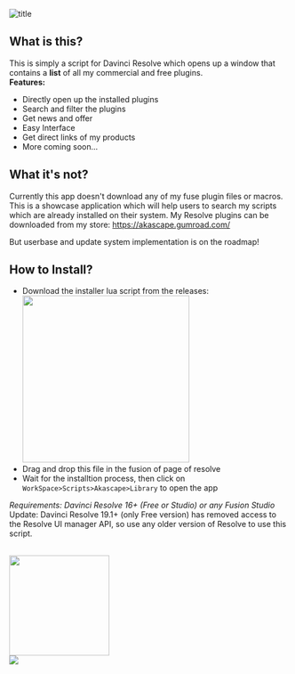 ![title](https://github.com/user-attachments/assets/fe95a84f-5986-48d2-84ce-bc1056c7d4f5)

## What is this?
This is simply a script for Davinci Resolve which opens up a window that contains a **list** of all my commercial and free plugins.
<br> **Features:**
- Directly open up the installed plugins
- Search and filter the plugins
- Get news and offer
- Easy Interface
- Get direct links of my products
- More coming soon...

## What it's not?
Currently this app doesn't download any of my fuse plugin files or macros. This is a showcase application which will help users to search my scripts which are already installed on their system. My Resolve plugins can be downloaded from my store: https://akascape.gumroad.com/

But userbase and update system implementation is on the roadmap!

## How to Install?
- Download the installer lua script from the releases:
<br>[<img src="https://img.shields.io/badge/DOWNLOAD-APL_Installer.lua-informational?&color=38568b&logo=Lua&logoColor=blue" width="300">](https://github.com/Akascape/PluginLibrary-Resolve/releases/download/Installer/APL-Installer.lua)
- Drag and drop this file in the fusion of page of resolve
- Wait for the installtion process, then click on `WorkSpace>Scripts>Akascape>Library` to open the app

_Requirements: Davinci Resolve 16+ (Free or Studio) or any Fusion Studio_
Update: Davinci Resolve 19.1+ (only Free version) has removed access to the Resolve UI manager API, so use any older version of Resolve to use this script. 

<br> <img src="https://img.shields.io/badge/APP_LICENSE-MIT-informational?&color=green&style=for-the-badge" width="180">
<br>[<img src="https://img.shields.io/badge/-Follow_Akascape_on_Github-informational?style=flat&logo=github&logoColor=black&color=grey">](https://github.com/Akascape)


